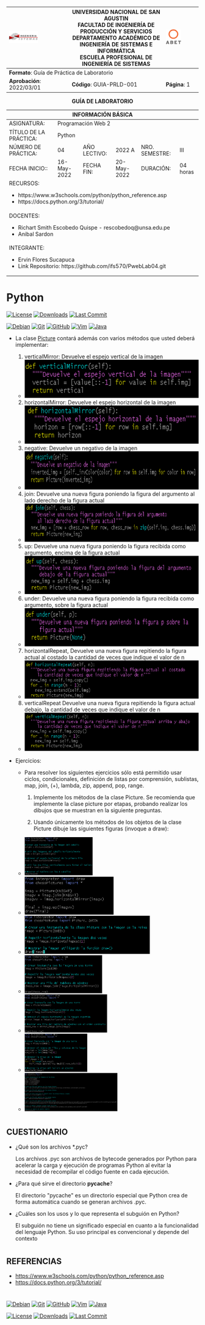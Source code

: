 <div align="center">
<table>
    <theader>
        <tr>
            <td><img src="https://github.com/rescobedoq/pw2/blob/main/epis.png?raw=true" alt="EPIS" style="width:50%; height:auto"/></td>
            <th>
                <span style="font-weight:bold;">UNIVERSIDAD NACIONAL DE SAN AGUSTIN</span><br />
                <span style="font-weight:bold;">FACULTAD DE INGENIERÍA DE PRODUCCIÓN Y SERVICIOS</span><br />
                <span style="font-weight:bold;">DEPARTAMENTO ACADÉMICO DE INGENIERÍA DE SISTEMAS E INFORMÁTICA</span><br />
                <span style="font-weight:bold;">ESCUELA PROFESIONAL DE INGENIERÍA DE SISTEMAS</span>
            </th>
            <td><img src="https://github.com/rescobedoq/pw2/blob/main/abet.png?raw=true" alt="ABET" style="width:50%; height:auto"/></td>
        </tr>
    </theader>
    <tbody>
        <tr><td colspan="3"><span style="font-weight:bold;">Formato</span>: Guía de Práctica de Laboratorio</td></tr>
        <tr><td><span style="font-weight:bold;">Aprobación</span>:  2022/03/01</td><td><span style="font-weight:bold;">Código</span>: GUIA-PRLD-001</td><td><span style="font-weight:bold;">Página</span>: 1</td></tr>
    </tbody>
</table>
</div>

<div align="center">
<span style="font-weight:bold;">GUÍA DE LABORATORIO</span><br />
</div>


<table>
<theader>
<tr><th colspan="6">INFORMACIÓN BÁSICA</th></tr>
</theader>
<tbody>
<tr><td>ASIGNATURA:</td><td colspan="5">Programación Web 2</td></tr>
<tr><td>TÍTULO DE LA PRÁCTICA:</td><td colspan="5">Python</td></tr>
<tr>
<td>NÚMERO DE PRÁCTICA:</td><td>04</td><td>AÑO LECTIVO:</td><td>2022 A</td><td>NRO. SEMESTRE:</td><td>III</td>
</tr>
<tr>
<td>FECHA INICIO::</td><td>16-May-2022</td><td>FECHA FIN:</td><td>20-May-2022</td><td>DURACIÓN:</td><td>04 horas</td>
</tr>
<tr><td colspan="6">RECURSOS:
    <ul>
        <li>https://www.w3schools.com/python/python_reference.asp</li>
        <li>https://docs.python.org/3/tutorial/</li>
    </ul>
</td>
</<tr>
<tr><td colspan="6">DOCENTES:
<ul>
<li>Richart Smith Escobedo Quispe - rescobedoq@unsa.edu.pe</li>
<li>Anibal Sardon </li>
</ul>
<tr><td colspan="6">INTEGRANTE:
<ul>
<li>Ervin Flores Sucapuca</li>
<li>Link Repositorio: https://github.com/ifs570/PwebLab04.git</li>
</ul>
</td>
</<tr>
</tdbody>
</table>

# Python

[![License][license]][license-file]
[![Downloads][downloads]][releases]
[![Last Commit][last-commit]][releases]

[![Debian][Debian]][debian-site]
[![Git][Git]][git-site]
[![GitHub][GitHub]][github-site]
[![Vim][Vim]][vim-site]
[![Java][Java]][java-site]



-   La clase [Picture](Tarea-del-Ajedrez/picture.py) contará además con varios métodos que usted deberá implementar:
    1.  verticalMirror: Devuelve el espejo vertical de la imagen

     <ul>
	     <li><img src="verticalMirror.PNG" alt="image_1" style witdh="150"; height="100"/></li>
	</ul>

    2.  horizontalMirror: Devuelve el espejo horizontal de la imagen
    
     <ul>
	     <li><img src="horizontalMirror.PNG" alt="image_1" style witdh="150"; height="100"/></li>
	</ul>
    
    3.  negative: Devuelve un negativo de la imagen
    
     <ul>
	     <li><img src="negative.PNG" alt="image_1" style witdh="150"; height="100"/></li>
	</ul>
    
    4.  join: Devuelve una nueva figura poniendo la figura del argumento al lado derecho de la figura actual
    
     <ul>
	     <li><img src="join.PNG" alt="image_1" style witdh="150"; height="100"/></li>
	</ul>
    
    5.  up: Devuelve una nueva figura poniendo la figura recibida como argumento, encima de la figura actual
    
     <ul>
	     <li><img src="up.PNG" alt="image_1" style witdh="150"; height="100"/></li>
	</ul>
    
    6.  under: Devuelve una nueva figura poniendo la figura recibida como argumento, sobre la figura actual
    
     <ul>
	     <li><img src="under.PNG" alt="image_1" style witdh="150"; height="100"/></li>
	</ul>
    
    7.  horizontalRepeat, Devuelve una nueva figura repitiendo la figura actual al costado la cantidad de veces que indique el valor de n
    
     <ul>
	     <li><img src="horizontalRepeat.PNG" alt="image_1" style witdh="150"; height="100"/></li>
	</ul>

    8.  verticalRepeat Devuelve una nueva figura repitiendo la figura actual debajo, la cantidad de veces que indique el valor de n

     <ul>
	     <li><img src="verticalrepeat.PNG" alt="image_1" style witdh="150"; height="100"/></li>
	</ul>


-   Ejercicios:

    -   Para resolver los siguientes ejercicios sólo está permitido usar ciclos, condicionales, definición de listas por comprensión, sublistas, map, join, (+), lambda, zip, append, pop, range.

        1.  Implemente los métodos de la clase Picture. Se recomienda que implemente la clase picture por etapas, probando realizar los dibujos que se muestran en la siguiente preguntas.
        2.  Usando únicamente los métodos de los objetos de la clase Picture dibuje las siguientes figuras (invoque a draw):


            <ul>
	     <li><img src="ejercicio2a.PNG" alt="image_1" style witdh="150"; height="100"/></li>
	    </ul>

  
        <ul>
	     <li><img src="ejercicio2b.PNG" alt="image_1" style witdh="150"; height="100"/></li>
	    </ul>


           

        <ul>
	     <li><img src="ejercicio2c.PNG" alt="image_1" style witdh="150"; height="100"/></li>
	    </ul>
            
            
        

        <ul>
	     <li><img src="ejercicio2d.PNG" alt="image_1" style witdh="150"; height="100"/></li>
	    </ul>
            
            
         

        <ul>
	     <li><img src="ejercicio2e.PNG" alt="image_1" style witdh="150"; height="100"/></li>
	    </ul>
            
            
           

        <ul>
	     <li><img src="ejercicio2f.PNG" alt="image_1" style witdh="150"; height="100"/></li>
	    </ul>
            
            
          

        <ul>
	     <li><img src="ejercicio2g.PNG" alt="image_1" style witdh="150"; height="100"/></li>
	    </ul>
#

## CUESTIONARIO
-   ¿Qué son los archivos *.pyc?

    Los archivos .pyc son archivos de bytecode generados por Python para acelerar la carga y ejecución de programas Python al evitar la necesidad de recompilar el código fuente en cada ejecución.

-   ¿Para qué sirve el directorio __pycache__?

    El directorio "pycache" es un directorio especial que Python crea de forma automática cuando se generan archivos .pyc. 

-   ¿Cuáles son los usos y lo que representa el subguión en Python?

    El subguión no tiene un significado especial en cuanto a la funcionalidad del lenguaje Python. Su uso principal es convencional y depende del contexto


#

## REFERENCIAS
-   https://www.w3schools.com/python/python_reference.asp
-   https://docs.python.org/3/tutorial/

#

[license]: https://img.shields.io/github/license/rescobedoq/pw2?label=rescobedoq
[license-file]: https://github.com/rescobedoq/pw2/blob/main/LICENSE

[downloads]: https://img.shields.io/github/downloads/rescobedoq/pw2/total?label=Downloads
[releases]: https://github.com/rescobedoq/pw2/releases/

[last-commit]: https://img.shields.io/github/last-commit/rescobedoq/pw2?label=Last%20Commit

[Debian]: https://img.shields.io/badge/Debian-D70A53?style=for-the-badge&logo=debian&logoColor=white
[debian-site]: https://www.debian.org/index.es.html

[Git]: https://img.shields.io/badge/git-%23F05033.svg?style=for-the-badge&logo=git&logoColor=white
[git-site]: https://git-scm.com/

[GitHub]: https://img.shields.io/badge/github-%23121011.svg?style=for-the-badge&logo=github&logoColor=white
[github-site]: https://github.com/

[Vim]: https://img.shields.io/badge/VIM-%2311AB00.svg?style=for-the-badge&logo=vim&logoColor=white
[vim-site]: https://www.vim.org/

[Java]: https://img.shields.io/badge/java-%23ED8B00.svg?style=for-the-badge&logo=java&logoColor=white
[java-site]: https://docs.oracle.com/javase/tutorial/


[![Debian][Debian]][debian-site]
[![Git][Git]][git-site]
[![GitHub][GitHub]][github-site]
[![Vim][Vim]][vim-site]
[![Java][Java]][java-site]


[![License][license]][license-file]
[![Downloads][downloads]][releases]
[![Last Commit][last-commit]][releases]
